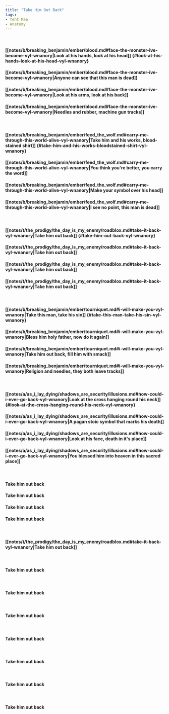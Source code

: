 ```yaml
---
title: "Take Him Out Back"
tags:
- Yeht Mae
- Anatomy
---
```

&nbsp;
#### [[notes/b/breaking_benjamin/ember/blood.md#face-the-monster-ive-become-vyl-wnanory|Look at his hands, look at his head]] {#look-at-his-hands-look-at-his-head-vyl-wnanory}
#### [[notes/b/breaking_benjamin/ember/blood.md#face-the-monster-ive-become-vyl-wnanory|Anyone can see that this man is dead]]
#### [[notes/b/breaking_benjamin/ember/blood.md#face-the-monster-ive-become-vyl-wnanory|Look at his arms, look at his back]]
#### [[notes/b/breaking_benjamin/ember/blood.md#face-the-monster-ive-become-vyl-wnanory|Needles and rubber, machine gun tracks]]
&nbsp;
#### [[notes/b/breaking_benjamin/ember/feed_the_wolf.md#carry-me-through-this-world-alive-vyl-wnanory|Take him and his works, blood-stained shirt]] {#take-him-and-his-works-bloodstained-shirt-vyl-wnanory}
#### [[notes/b/breaking_benjamin/ember/feed_the_wolf.md#carry-me-through-this-world-alive-vyl-wnanory|You think you're better, you carry the word]]
#### [[notes/b/breaking_benjamin/ember/feed_the_wolf.md#carry-me-through-this-world-alive-vyl-wnanory|Make your symbol over his head]]
#### [[notes/b/breaking_benjamin/ember/feed_the_wolf.md#carry-me-through-this-world-alive-vyl-wnanory|I see no point, this man is dead]]
&nbsp;
#### [[notes/t/the_prodigy/the_day_is_my_enemy/roadblox.md#take-it-back-vyl-wnanory|Take him out back]] {#take-him-out-back-vyl-wnanory}
#### [[notes/t/the_prodigy/the_day_is_my_enemy/roadblox.md#take-it-back-vyl-wnanory|Take him out back]]
#### [[notes/t/the_prodigy/the_day_is_my_enemy/roadblox.md#take-it-back-vyl-wnanory|Take him out back]]
#### [[notes/t/the_prodigy/the_day_is_my_enemy/roadblox.md#take-it-back-vyl-wnanory|Take him out back]]
&nbsp;
#### [[notes/b/breaking_benjamin/ember/tourniquet.md#i-will-make-you-vyl-wnanory|Take this man, take his sin]] {#take-this-man-take-his-sin-vyl-wnanory}
#### [[notes/b/breaking_benjamin/ember/tourniquet.md#i-will-make-you-vyl-wnanory|Bless him holy father, now do it again]]
#### [[notes/b/breaking_benjamin/ember/tourniquet.md#i-will-make-you-vyl-wnanory|Take him out back, fill him with smack]]
#### [[notes/b/breaking_benjamin/ember/tourniquet.md#i-will-make-you-vyl-wnanory|Religion and needles, they both leave tracks]]
&nbsp;
#### [[notes/a/as_i_lay_dying/shadows_are_security/illusions.md#how-could-i-ever-go-back-vyl-wnanory|Look at the cross hanging round his neck]] {#look-at-the-cross-hanging-round-his-neck-vyl-wnanory}
#### [[notes/a/as_i_lay_dying/shadows_are_security/illusions.md#how-could-i-ever-go-back-vyl-wnanory|A pagan stoic symbol that marks his death]]
#### [[notes/a/as_i_lay_dying/shadows_are_security/illusions.md#how-could-i-ever-go-back-vyl-wnanory|Look at his face, death in it's place]]
#### [[notes/a/as_i_lay_dying/shadows_are_security/illusions.md#how-could-i-ever-go-back-vyl-wnanory|You blessed him into heaven in this sacred place]]
&nbsp;
#### Take him out back
#### Take him out back
#### Take him out back
#### Take him out back
&nbsp;
#### [[notes/t/the_prodigy/the_day_is_my_enemy/roadblox.md#take-it-back-vyl-wnanory|Take him out back]]
&nbsp;
#### Take him out back
&nbsp;
#### Take him out back
&nbsp;
#### Take him out back
&nbsp;
#### Take him out back
&nbsp;
#### Take him out back
&nbsp;
#### Take him out back
&nbsp;
#### Take him out back
